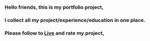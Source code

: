 ### Hello friends, this is my portfolio project,

### I collect all my project/experience/education in one place.

### Please follow to [Live](https://timponarenko.netlify.app/) and rate my project, 


